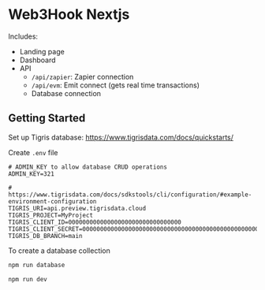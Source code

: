 # Web3Hook Nextjs

Includes:

- Landing page
- Dashboard
- API
  - `/api/zapier`: Zapier connection
  - `/api/evm`: Emit connect (gets real time transactions)
  - Database connection

## Getting Started

Set up Tigris database: https://www.tigrisdata.com/docs/quickstarts/

Create `.env` file

```
# ADMIN_KEY to allow database CRUD operations
ADMIN_KEY=321

# https://www.tigrisdata.com/docs/sdkstools/cli/configuration/#example-environment-configuration
TIGRIS_URI=api.preview.tigrisdata.cloud
TIGRIS_PROJECT=MyProject
TIGRIS_CLIENT_ID=00000000000000000000000000000000
TIGRIS_CLIENT_SECRET=0000000000000000000000000000000000000000000000000000000000000000
TIGRIS_DB_BRANCH=main
```

To create a database collection

```bash
npm run database
```

```bash
npm run dev
```
